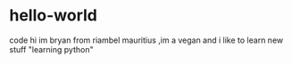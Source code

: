 # hello-world
code
hi im bryan from riambel mauritius ,im a vegan and i like to learn new stuff "learning python"
